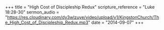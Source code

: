 +++
title = "High Cost of Discipleship Redux"
scripture_reference = "Luke 18:28-30"
sermon_audio = "https://res.cloudinary.com/dy3wlzuye/video/upload/v1/KingstonChurch/The_High_Cost_of_Discipleship_Redux.mp3"
date = "2014-09-07"
+++

